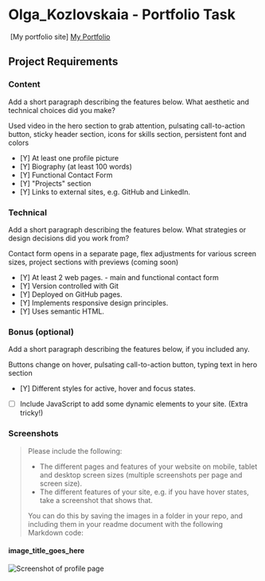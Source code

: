# Olga_Kozlovskaia - Portfolio Task

​
[My portfolio site] <a href="https://mmokaus.github.io/">My Portfolio</a>
​

## Project Requirements

### Content

Add a short paragraph describing the features below. What aesthetic and technical choices did you make?

Used video in the hero section to grab attention, pulsating call-to-action button, sticky header section, icons for skills section, persistent font and colors

- [Y] At least one profile picture
- [Y] Biography (at least 100 words)
- [Y] Functional Contact Form
- [Y] "Projects" section
- [Y] Links to external sites, e.g. GitHub and LinkedIn.
  ​

### Technical

Add a short paragraph describing the features below. What strategies or design decisions did you work from?

Contact form opens in a separate page, flex adjustments for various screen sizes, project sections with previews (coming soon)

- [Y] At least 2 web pages. - main and functional contact form
- [Y] Version controlled with Git
- [Y] Deployed on GitHub pages.
- [Y] Implements responsive design principles.
- [Y] Uses semantic HTML.

### Bonus (optional)

Add a short paragraph describing the features below, if you included any.

Buttons change on hover, pulsating call-to-action button, typing text in hero section

- [Y] Different styles for active, hover and focus states.
- [ ] Include JavaScript to add some dynamic elements to your site. (Extra tricky!)
      ​

### Screenshots

> Please include the following:
>
> - The different pages and features of your website on mobile, tablet and desktop screen sizes (multiple screenshots per page and screen size).
> - The different features of your site, e.g. if you have hover states, take a screenshot that shows that.
>
> You can do this by saving the images in a folder in your repo, and including them in your readme document with the following Markdown code:

#### image_title_goes_here

![Screenshot of profile page](./screencapture2.png)
